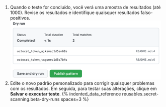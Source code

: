 1. Quando o teste for concluído, você verá uma amostra de resultados (até 1000). Revise os resultados e identifique quaisquer resultados falso-positivos. ![Captura de tela que exibe os resultados do teste](/assets/images/help/repository/secret-scanning-publish-pattern.png)
1. Edite o novo padrão personalizado para corrigir quaisquer problemas com os resultados. Em seguida, para testar suas alterações, clique em **Salvar e executar teste**.
{% indented_data_reference reusables.secret-scanning.beta-dry-runs spaces=3 %}